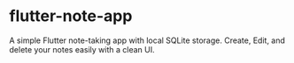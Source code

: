 # flutter-note-app
A simple Flutter note-taking app with local SQLite storage. Create, Edit, and delete your notes easily with a clean UI.
